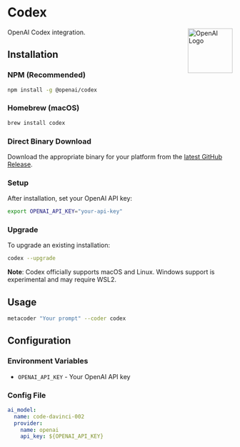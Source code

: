 # Codex

<img src="https://openai.com/favicon.ico" alt="OpenAI Logo" width="100" align="right"/>

OpenAI Codex integration.

## Installation

### NPM (Recommended)

```bash
npm install -g @openai/codex
```

### Homebrew (macOS)

```bash
brew install codex
```

### Direct Binary Download

Download the appropriate binary for your platform from the [latest GitHub Release](https://github.com/openai/codex/releases).

### Setup

After installation, set your OpenAI API key:

```bash
export OPENAI_API_KEY="your-api-key"
```

### Upgrade

To upgrade an existing installation:

```bash
codex --upgrade
```

**Note**: Codex officially supports macOS and Linux. Windows support is experimental and may require WSL2.

## Usage

```bash
metacoder "Your prompt" --coder codex
```

## Configuration

### Environment Variables

- `OPENAI_API_KEY` - Your OpenAI API key

### Config File

```yaml
ai_model:
  name: code-davinci-002
  provider:
    name: openai
    api_key: ${OPENAI_API_KEY}
```